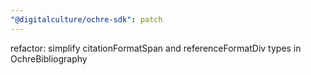 ```yaml
---
"@digitalculture/ochre-sdk": patch
---
```


refactor: simplify citationFormatSpan and referenceFormatDiv types in OchreBibliography
